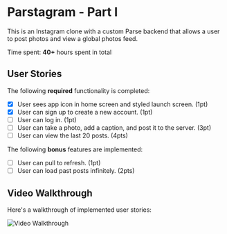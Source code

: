# Parstagram - Part I

This is an Instagram clone with a custom Parse backend that allows a user to post photos and view a global photos feed.

Time spent: **40+** hours spent in total

## User Stories

The following **required** functionality is completed:

- [x] User sees app icon in home screen and styled launch screen. (1pt)
- [x] User can sign up to create a new account. (1pt)
- [ ] User can log in. (1pt)
- [ ] User can take a photo, add a caption, and post it to the server. (3pt)
- [ ] User can view the last 20 posts. (4pts)

The following **bonus** features are implemented:

- [ ] User can pull to refresh. (1pt)
- [ ] User can load past posts infinitely. (2pts)

## Video Walkthrough

Here's a walkthrough of implemented user stories:

<img src='Kapture 2022-03-29 at 23.56.04.gif' title='Video Walkthrough' width='' alt='Video Walkthrough' />
